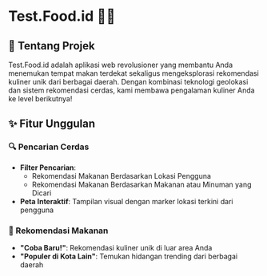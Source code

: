 # Test.Food.id 🍔📍


## 🌟 Tentang Projek

Test.Food.id adalah aplikasi web revolusioner yang membantu Anda menemukan tempat makan terdekat sekaligus mengeksplorasi rekomendasi kuliner unik dari berbagai daerah. Dengan kombinasi teknologi geolokasi dan sistem rekomendasi cerdas, kami membawa pengalaman kuliner Anda ke level berikutnya!

## ✨ Fitur Unggulan

### 🔍 Pencarian Cerdas
- **Filter Pencarian**:
  - Rekomendasi Makanan Berdasarkan Lokasi Pengguna
  - Rekomendasi Makanan Berdasarkan Makanan atau Minuman yang Dicari
- **Peta Interaktif**: Tampilan visual dengan marker lokasi terkini dari pengguna

### 🚀 Rekomendasi Makanan
- **"Coba Baru!"**: Rekomendasi kuliner unik di luar area Anda
- **"Populer di Kota Lain"**: Temukan hidangan trending dari berbagai daerah